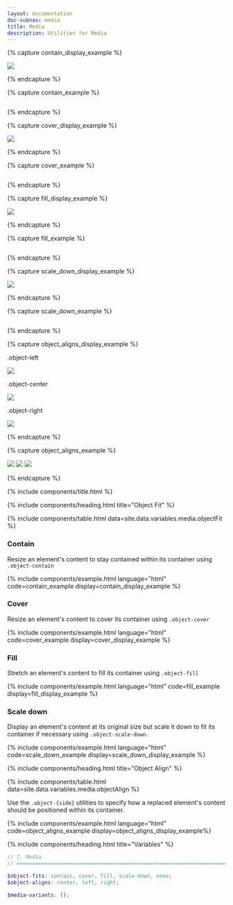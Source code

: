 ```yaml
---
layout: documentation
doc-subnav: media
title: Media
description: Utilities for Media
---
```


{% capture contain_display_example %}

<div class="bg-grey-400">
  <img class="object-contain h-13 w-full ..." src="/images/duck.jpeg" width="" height="">
</div>

{% endcapture %}

{% capture contain_example %}

<div class="bg-grey-400">
  <img class="object-contain h-13 w-full ...">
</div>

{% endcapture %}

{% capture cover_display_example %}

<div class="bg-grey-400">
  <img class="object-cover h-13 w-full ..." src="/images/duck.jpeg" width="" height="">
</div>

{% endcapture %}

{% capture cover_example %}

<div class="bg-grey-400">
  <img class="object-cover h-13 w-full ...">
</div>

{% endcapture %}

{% capture fill_display_example %}

<div class="bg-grey-400">
  <img class="object-fill h-13 w-full ..." src="/images/duck.jpeg" width="" height="">
</div>

{% endcapture %}

{% capture fill_example %}

<div class="bg-grey-400">
  <img class="object-fill h-13 w-full ...">
</div>

{% endcapture %}

{% capture scale_down_display_example %}

<div class="bg-grey-400">
  <img class="object-scale-down h-13 w-full ..." src="/images/duck.jpeg" width="" height="">
</div>

{% endcapture %}

{% capture scale_down_example %}

<div class="bg-grey-400">
  <img class="object-scale-down h-13 w-full ...">
</div>

{% endcapture %}

{% capture object_aligns_display_example %}

<div class="row">
  <div class="col-lg-4 flex flex-col ai-center">
    <p class="font-sm font-weight-light text-dark-grey-600">.object-left</p>
    <img class="bg-grey-400 w-full h-10 object-left object-none" src="/images/duck-small.jpg">
  </div>
    <div class="col-lg-4 flex flex-col ai-center">
    <p class="font-sm font-weight-light text-dark-grey-600">.object-center</p>
    <img class="bg-grey-400 w-full h-10 object-center object-none" src="/images/duck-small.jpg">
  </div>
    <div class="col-lg-4 flex flex-col ai-center">
    <p class="font-sm font-weight-light text-dark-grey-600">.object-right</p>
    <img class="bg-grey-400 w-full h-10 object-right object-none" src="/images/duck-small.jpg">
  </div>
</div>

{% endcapture %}

{% capture object_aligns_example %}

<img class="bg-grey-400 w-full h-10 object-left object-none" src="/images/duck-small.jpg">
<img class="bg-grey-400 w-full h-10 object-center object-none" src="/images/duck-small.jpg">
<img class="bg-grey-400 w-full h-10 object-right object-none" src="/images/duck-small.jpg">

{% endcapture %}

{% include components/title.html %}

{% include components/heading.html title="Object Fit" %}

{% include components/table.html data=site.data.variables.media.objectFit %}

### Contain

Resize an element's content to stay contained within its container using `.object-contain`

{% include components/example.html language="html" code=contain_example display=contain_display_example %}

### Cover

Resize an element's content to cover its container using `.object-cover`

{% include components/example.html language="html" code=cover_example display=cover_display_example %}

### Fill

Stretch an element's content to fill its container using `.object-fill`

{% include components/example.html language="html" code=fill_example display=fill_display_example %}

### Scale down

Display an element's content at its original size but scale it down to fit its container if necessary using `.object-scale-down`.

{% include components/example.html language="html" code=scale_down_example display=scale_down_display_example %}

{% include components/heading.html title="Object Align" %}

{% include components/table.html data=site.data.variables.media.objectAlign %}

Use the `.object-{side}` utilities to specify how a replaced element's content should be positioned within its container.

{% include components/example.html language="html" code=object_aligns_example display=object_aligns_display_example%}

{% include components/heading.html title="Variables" %}

```scss
// 7. Media
// ==========================================================================

$object-fits: contain, cover, fill, scale-down, none;
$object-aligns: center, left, right;

$media-variants: ();
```
